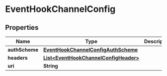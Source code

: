 

# EventHookChannelConfig


## Properties

| Name | Type | Description | Notes |
|------------ | ------------- | ------------- | -------------|
|**authScheme** | [**EventHookChannelConfigAuthScheme**](EventHookChannelConfigAuthScheme.md) |  |  [optional] |
|**headers** | [**List&lt;EventHookChannelConfigHeader&gt;**](EventHookChannelConfigHeader.md) |  |  [optional] |
|**uri** | **String** |  |  [optional] |



